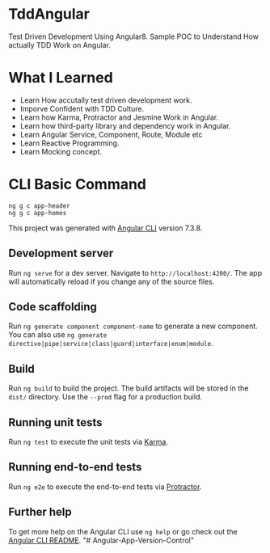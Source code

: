 # TddAngular

Test Driven Development Using Angular8. Sample POC to Understand How actually TDD Work on Angular.

# What I Learned
- Learn How accutally test driven development work.
- Imporve Confident with TDD Culture.
- Learn how Karma, Protractor and Jesmine Work in Angular.
- Learn how third-party library and dependency work in Angular.
- Learn Angular Service, Component, Route, Module etc
- Learn Reactive Programming.
- Learn Mocking concept.

# CLI Basic Command

    ng g c app-header
    ng g c app-homes


This project was generated with [Angular CLI](https://github.com/angular/angular-cli) version 7.3.8.

## Development server

Run `ng serve` for a dev server. Navigate to `http://localhost:4200/`. The app will automatically reload if you change any of the source files.

## Code scaffolding

Run `ng generate component component-name` to generate a new component. You can also use `ng generate directive|pipe|service|class|guard|interface|enum|module`.

## Build

Run `ng build` to build the project. The build artifacts will be stored in the `dist/` directory. Use the `--prod` flag for a production build.

## Running unit tests

Run `ng test` to execute the unit tests via [Karma](https://karma-runner.github.io).

## Running end-to-end tests

Run `ng e2e` to execute the end-to-end tests via [Protractor](http://www.protractortest.org/).

## Further help

To get more help on the Angular CLI use `ng help` or go check out the [Angular CLI README](https://github.com/angular/angular-cli/blob/master/README.md).
"# Angular-App-Version-Control" 
